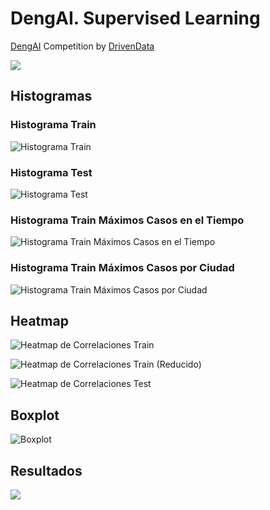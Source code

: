 # DengAI. Supervised Learning
[DengAI](https://www.drivendata.org/competitions/44/dengai-predicting-disease-spread/)  Competition by [DrivenData](https://www.drivendata.org/) 

![](https://raw.githubusercontent.com/vbleal/DengAI/main/Imag/DrivenDataLogo.png)


## Histogramas


### Histograma Train

![Histograma Train](https://raw.githubusercontent.com/vbleal/DengAI/main/Supervised/SL_Hist_Train.png)


### Histograma Test

![Histograma Test](https://raw.githubusercontent.com/vbleal/DengAI/main/Supervised/SL_Hist_Test.png)

### Histograma Train Máximos Casos en el Tiempo

![Histograma Train Máximos Casos en el Tiempo](https://raw.githubusercontent.com/vbleal/DengAI/main/Supervised/SL_Hist_MaxCases.png)

### Histograma Train Máximos Casos por Ciudad

![Histograma Train Máximos Casos por Ciudad](https://raw.githubusercontent.com/vbleal/DengAI/main/Supervised/SL_Hist_MaxCasesCity.png)





## Heatmap


![Heatmap de Correlaciones Train](https://raw.githubusercontent.com/vbleal/DengAI/main/Supervised/SL_HeatCorr_Train.png)

![Heatmap de Correlaciones Train (Reducido)](https://raw.githubusercontent.com/vbleal/DengAI/main/Supervised/SL_HeatCorr_TrainRdc.png)

![Heatmap de Correlaciones Test](https://raw.githubusercontent.com/vbleal/DengAI/main/Supervised/SL_HeatCorr_Test.png)






## Boxplot

![Boxplot](https://raw.githubusercontent.com/vbleal/DengAI/main/Supervised/SL_Box_Train.png)







## Resultados

![](https://raw.githubusercontent.com/vbleal/DengAI/main/Supervised/SL_Results.jpg)
